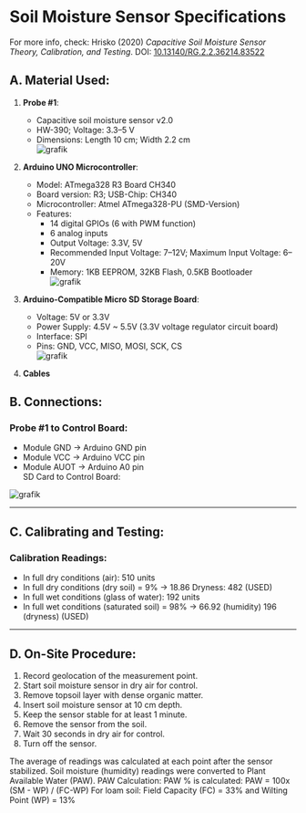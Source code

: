 # Soil Moisture Sensor Specifications

For more info, check: Hrisko (2020) *Capacitive Soil Moisture Sensor Theory, Calibration, and Testing*. DOI: [10.13140/RG.2.2.36214.83522](https://doi.org/10.13140/RG.2.2.36214.83522)

## A. Material Used:
1. **Probe #1**:  
   - Capacitive soil moisture sensor v2.0
   - HW-390; Voltage: 3.3–5 V
   - Dimensions: Length 10 cm; Width 2.2 cm  
![grafik](https://github.com/user-attachments/assets/084eb6ba-a04f-48fc-ade4-84cb60ec6eb2)

2. **Arduino UNO Microcontroller**:  
   - Model: ATmega328 R3 Board CH340  
   - Board version: R3; USB-Chip: CH340  
   - Microcontroller: Atmel ATmega328-PU (SMD-Version)  
   - Features:  
     - 14 digital GPIOs (6 with PWM function)  
     - 6 analog inputs  
     - Output Voltage: 3.3V, 5V  
     - Recommended Input Voltage: 7–12V; Maximum Input Voltage: 6–20V  
     - Memory: 1KB EEPROM, 32KB Flash, 0.5KB Bootloader  
![grafik](https://github.com/user-attachments/assets/0303680d-389e-41dd-bee3-5ac274c7802d)

3. **Arduino-Compatible Micro SD Storage Board**:  
   - Voltage: 5V or 3.3V  
   - Power Supply: 4.5V ~ 5.5V (3.3V voltage regulator circuit board)  
   - Interface: SPI  
   - Pins: GND, VCC, MISO, MOSI, SCK, CS  
![grafik](https://github.com/user-attachments/assets/91bf7771-5158-4108-b7cd-5bc4ae5fca5c)

4. **Cables**
## B. Connections:
### Probe #1 to Control Board:
- Module GND → Arduino GND pin  
- Module VCC → Arduino VCC pin  
- Module AUOT → Arduino A0 pin  
SD Card to Control Board:

![grafik](https://github.com/user-attachments/assets/64281ec5-5ae6-4a9e-8279-0b6613d0a4e1)

---

## C. Calibrating and Testing:

### Calibration Readings:
- In full dry conditions (air): 510 units  
- In full dry conditions (dry soil) = 9% → 18.86 Dryness: 482 (USED)  
- In full wet conditions (glass of water): 192 units  
- In full wet conditions (saturated soil) = 98% → 66.92 (humidity) 196 (dryness) (USED)  

---

## D. On-Site Procedure:
1. Record geolocation of the measurement point.  
2. Start soil moisture sensor in dry air for control.  
3. Remove topsoil layer with dense organic matter.  
4. Insert soil moisture sensor at 10 cm depth.  
5. Keep the sensor stable for at least 1 minute.  
6. Remove the sensor from the soil.  
7. Wait 30 seconds in dry air for control.  
8. Turn off the sensor.

The average of readings was calculated at each point after the sensor stabilized. Soil moisture (humidity) readings were converted to Plant Available Water (PAW).
PAW Calculation:
PAW % is calculated: PAW = 100x (SM - WP) / (FC-WP)
For loam soil: Field Capacity (FC) = 33%  and Wilting Point (WP) = 13%
